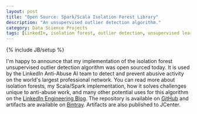 ```yaml
---
layout: post
title: "Open Source: Spark/Scala Isolation Forest Library"
description: "An unsupervised outlier detection algorithm."
category: Data Science Projects
tags: [LinkedIn, isolation forest, outlier detection, unsupervised learning, machine learning, spark, scala]
---
```

{% include JB/setup %}

I'm happy to announce that my implementation of the isolation forest unsupervised outlier detection algorithm was open sourced today.
It is used by the LinkedIn Anti-Abuse AI team to detect and prevent abusive activity on the world's largest professional network.
You can read more about isolation forests, my Scala/Spark implementation, how it solves challenges unique to anti-abuse work, and many other potential uses for this algorithm on the [LinkedIn Engineering Blog](https://engineering.linkedin.com/blog/2019/isolation-forest).
The repository is available on [GitHub](https://github.com/linkedin/isolation-forest) and artifacts are available on [Bintray](https://bintray.com/linkedin/maven/isolation-forest).
Artifacts are also published to JCenter.

